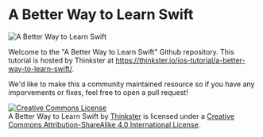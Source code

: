 
A Better Way to Learn Swift
=====

![A Better Way to Learn Swift](https://thinkster.io/images/splash/swift.png "A Better Way to Learn Swift")

Welcome to the "A Better Way to Learn Swift" Github repository. This tutorial is hosted by Thinkster at https://thinkster.io/ios-tutorial/a-better-way-to-learn-swift/. 

We'd like to make this a community maintained resource so if you have any imporvements or fixes, feel free to open a pull request!

<a rel="license" href="http://creativecommons.org/licenses/by-sa/4.0/"><img alt="Creative Commons License" style="border-width:0" src="https://i.creativecommons.org/l/by-sa/4.0/88x31.png" /></a><br /><span xmlns:dct="http://purl.org/dc/terms/" property="dct:title">A Better Way to Learn Swift</span> by <a xmlns:cc="http://creativecommons.org/ns#" href="https://thinkster.io/ios-tutorial/a-better-way-to-learn-swift/" property="cc:attributionName" rel="cc:attributionURL">Thinkster</a> is licensed under a <a rel="license" href="http://creativecommons.org/licenses/by-sa/4.0/">Creative Commons Attribution-ShareAlike 4.0 International License</a>.
